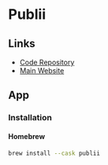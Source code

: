 # Publii

## Links

- [Code Repository](https://github.com/GetPublii/Publii)
- [Main Website](https://getpublii.com)

## App

### Installation

#### Homebrew

```sh
brew install --cask publii
```
